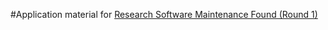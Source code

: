 #Application material for [Research Software Maintenance Found (Round 1)](https://www.software.ac.uk/research-software-maintenance-fund/round-1)
